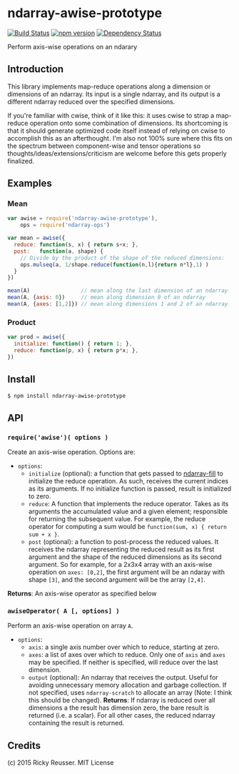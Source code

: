 # ndarray-awise-prototype

[![Build Status](https://travis-ci.org/rreusser/ndarray-awise-prototype.svg)](https://travis-ci.org/rreusser/ndarray-awise-prototype) [![npm version](https://badge.fury.io/js/ndarray-awise-prototype.svg)](http://badge.fury.io/js/ndarray-awise-prototype) [![Dependency Status](https://david-dm.org/rreusser/ndarray-awise-prototype.svg)](https://david-dm.org/rreusser/ndarray-awise-prototype)

Perform axis-wise operations on an ndarary

## Introduction

This library implements map-reduce operations along a dimension or dimensions of an ndarray. Its input is a single ndarray, and its output is a different ndarray reduced over the specified dimensions.

If you're familiar with cwise, think of it like this: it uses cwise to strap a map-reduce operation onto some combination of dimensions. Its shortcoming is that it should generate optimized code itself instead of relying on cwise to accomplish this as an afterthought. I'm also not 100% sure where this fits on the spectrum between component-wise and tensor operations so thoughts/ideas/extensions/criticism are welcome before this gets properly finalized.

## Examples

### Mean

```javascript
var awise = require('ndarray-awise-prototype'),
    ops = require('ndarray-ops')

var mean = awise({
  reduce: function(s, x) { return s+x; },
  post:   function(a, shape) {
    // Divide by the product of the shape of the reduced dimensions:
    ops.mulseq(a, 1/shape.reduce(function(n,l){return n*l},1) )
  }
})

mean(A)                // mean along the last dimension of an ndarray
mean(A, {axis: 0})     // mean along dimension 0 of an ndarray
mean(A, {axes: [1,2]}) // mean along dimensions 1 and 2 of an ndarray
```

### Product

```javascript
var prod = awise({
  initialize: function() { return 1; },
  reduce: function(p, x) { return p*x; },
})

```


## Install

```sh
$ npm install ndarray-awise-prototype
```


## API

### `require('awise')( options )`
Create an axis-wise operation. Options are:
- `options`:
  - `initialize` (optional): a function that gets passed to [ndarray-fill](https://github.com/scijs/ndarray-fill) to initialize the reduce operation. As such, receives the current indices as its arguments. If no initialize function is passed, result is initialized to zero.
  - `reduce`: A function that implements the reduce operator. Takes as its arguments the accumulated value and a given element; responsible for returning the subsequent value. For example, the reduce operator for computing a sum would be `function(sum, x) { return sum + x }`.
  - `post` (optional): a function to post-process the reduced values. It receives the ndarray representing the reduced result as its first argument and the shape of the reduced dimensions as its second argument. So for example, for a 2x3x4 array with an axis-wise operation on  `axes: [0,2]`, the first argument will be an ndaray with shape `[3]`, and the second argument will be the array `[2,4]`.

**Returns**: An axis-wise operator as specified below

### `awiseOperator( A [, options] )`
Perform an axis-wise operation on array `A`.
- `options`:
  - `axis`: a single axis number over which to reduce, starting at zero.
  - `axes`: a list of axes over which to reduce. Only one of `axis` and `axes` may be specified. If neither is specified, will reduce over the last dimension.
  - `output` (optional): An ndarray that receives the output. Useful for avoiding unnecessary memory allocation and garbage collection. If not specified, uses `ndarray-scratch` to allocate an array (Note: I think this should be changed).
**Returns**: If ndarray is reduced over all dimensions a the result has dimension zero, the bare result is returned (i.e. a scalar). For all other cases, the reduced ndarray containing the result is returned.


## Credits

(c) 2015 Ricky Reusser. MIT License
